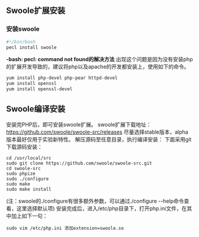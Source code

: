Swoole扩展安装
---
### 安装swoole

```sh
#!/bin/bash
pecl install swoole
```
**-bash: pecl: command not found的解决方法**
出现这个问题是因为没有安装php的扩展开发导致的，建议将php以及apache的开发都安装上，使用如下的命令。
```sh
yum install php-devel php-pear httpd-devel
yum install openssl
yum install openssl-devel
```

## Swoole编译安装
安装完PHP后，即可安装swoole扩展。 swoole扩展下载地址：https://github.com/swoole/swoole-src/releases 尽量选择stable版本，alpha版本最好仅用于实验新特性。 解压源码至任意目录，执行编译安装： 下面采用git下载源码安装：
```
cd /usr/local/src
sudo git clone https://github.com/swoole/swoole-src.git
cd swoole-src
sudo phpize
sudo ./configure
sudo make
sudo make install
```
(注：swoole的./configure有很多额外参数，可以通过./configure --help命令查看，这里选择默认项) 安装完成后，进入/etc/php目录下，打开php.ini文件，在其中加上如下一句：
```
sudo vim /etc/php.ini 添加extension=swoole.so
```
